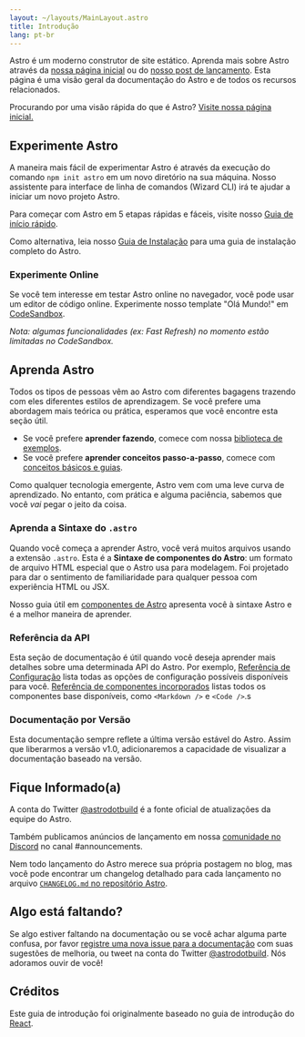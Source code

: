 ```yaml
---
layout: ~/layouts/MainLayout.astro
title: Introdução
lang: pt-br
---
```


Astro é um moderno construtor de site estático. Aprenda mais sobre Astro através da [nossa página inicial](https://astro.build/) ou do [nosso post de lançamento](https://astro.build/blog/introducing-astro). Esta página é uma visão geral da documentação do Astro e de todos os recursos relacionados.

Procurando por uma visão rápida do que é Astro? [Visite nossa página inicial.](https://astro.build)

## Experimente Astro

A maneira mais fácil de experimentar Astro é através da execução do comando `npm init astro` em um novo diretório na sua máquina. Nosso assistente para interface de linha de comandos (Wizard CLI) irá te ajudar a iniciar um novo projeto Astro.

Para começar com Astro em 5 etapas rápidas e fáceis, visite nosso [Guia de início rápido](quick-start).

Como alternativa, leia nosso [Guia de Instalação](/installation) para uma guia de instalação completo do Astro.

### Experimente Online

Se você tem interesse em testar Astro online no navegador, você pode usar um editor de código online. Experimente nosso template "Olá Mundo!" em [CodeSandbox](https://codesandbox.io/s/astro-template-hugb3).

_Nota: algumas funcionalidades (ex: Fast Refresh) no momento estão limitadas no CodeSandbox._

## Aprenda Astro

Todos os tipos de pessoas vêm ao Astro com diferentes bagagens trazendo com eles diferentes estilos de aprendizagem. Se você prefere uma abordagem mais teórica ou prática, esperamos que você encontre esta seção útil.

- Se você prefere **aprender fazendo**, comece com nossa [biblioteca de exemplos](https://github.com/snowpackjs/astro/tree/main/examples).
- Se você prefere **aprender conceitos passo-a-passo**, comece com [conceitos básicos e guias](/core-concepts/project-structure).

Como qualquer tecnologia emergente, Astro vem com uma leve curva de aprendizado. No entanto, com prática e alguma paciência, sabemos que você _vai_ pegar o jeito da coisa.

### Aprenda a Sintaxe do `.astro`

Quando você começa a aprender Astro, você verá muitos arquivos usando a extensão `.astro`. Esta é a **Sintaxe de componentes do Astro**: um formato de arquivo HTML especial que o Astro usa para modelagem. Foi projetado para dar o sentimento de familiaridade para qualquer pessoa com experiência HTML ou JSX.

Nosso guia útil em [componentes de Astro](/core-concepts/astro-components) apresenta você à sintaxe Astro e é a melhor maneira de aprender.

### Referência da API

Esta seção de documentação é útil quando você deseja aprender mais detalhes sobre uma determinada API do Astro. Por exemplo, [Referência de Configuração](/reference/configuration-reference) lista todas as opções de configuração possíveis disponíveis para você. [Referência de componentes incorporados](/reference/builtin-components) listas todos os componentes base disponíveis, como `<Markdown />` e `<Code />`.s

### Documentação por Versão

Esta documentação sempre reflete a última versão estável do Astro. Assim que liberarmos a versão v1.0, adicionaremos a capacidade de visualizar a documentação baseado na versão.

## Fique Informado(a)

A conta do Twitter [@astrodotbuild](https://twitter.com/astrodotbuild) é a fonte oficial de atualizações da equipe do Astro.

Também publicamos anúncios de lançamento em nossa [comunidade no Discord](https://astro.build/chat) no canal #announcements.

Nem todo lançamento do Astro merece sua própria postagem no blog, mas você pode encontrar um changelog detalhado para cada lançamento no arquivo [`CHANGELOG.md` no repositório Astro](https://github.com/snowpackjs/astro/blob/main/packages/astro/CHANGELOG.md).

## Algo está faltando?

Se algo estiver faltando na documentação ou se você achar alguma parte confusa, por favor [registre uma nova issue para a documentação](https://github.com/snowpackjs/astro/issues/new/choose) com suas sugestões de melhoria, ou tweet na conta do Twitter [@astrodotbuild](https://twitter.com/astrodotbuild). Nós adoramos ouvir de você!

## Créditos

Este guia de introdução foi originalmente baseado no guia de introdução do [React](https://reactjs.org/).
